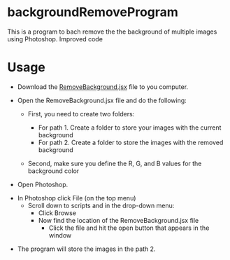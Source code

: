# backgroundRemoveProgram
This is a program to bach remove the the background of multiple images using Photoshop. Improved code


# Usage   
* Download the [RemoveBackground.jsx](https://github.com/jsolorzano734/backgroundRemoveProgram/blob/main/RemoveBackground.jsx) file to you computer.  
 - Open the RemoveBackground.jsx file and do the following:  
	- First, you need to create two folders:  
		- For path 1. Create a folder to store your images with the current background  
		- For path 2. Create a folder to store the images with the removed background  

 	- Second, make sure you define the R, G, and B values for the background color  
  
* Open Photoshop. 
 - In Photoshop click File (on the top menu)  
	- Scroll down to scripts and in the drop-down menu:  
		- Click Browse   
		- Now find the location of the RemoveBackground.jsx file   
			- Click the file and hit the open button that appears in the window   
  
* The program will store the images in the path 2. 
